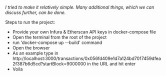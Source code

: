 *I tried to make it relatively simple. Many additional things, which we can discuss further, can be done.*

Steps to run the project:

- Provide your own Infura & Etherscan API keys in docker-compose file
- Open the terminal from the root of the project
- run 'docker-compose up --build' command
- Open the browser
- As an example type in http://localhost:3000/transactions/0x056fd409e1d7a124bd7017459dfea2f387b6d5cd?startBlock=9000000 in the URL and hit enter 
- Voila
